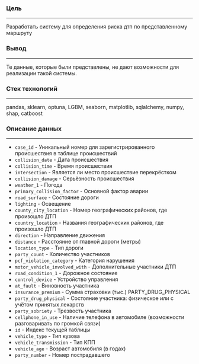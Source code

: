 ### Цель 

---

Разработать систему для определения риска дтп по представленному маршруту

### Вывод

---

Те данные, которые были представлены, не дают возможности для реализации такой системы.

### Стек технологий

---

pandas, sklearn, optuna, LGBM, seaborn, matplotlib, sqlalchemy, numpy, shap, catboost

### Описание данных

---

- `case_id` - Уникальный номер для зарегистрированного происшествия в таблице происшествий
- `collision_date` - Дата происшествия
- `collision_time` - Время происшествия
- `intersection` - Является ли место происшествие перекрёстком
- `collision_damage` - Серьёзность происшествия
- `weather_1` - Погода
- `primary_collision_factor` - Основной фактор аварии
- `road_surface` - Состояние дороги
- `lighting` - Освещение
- `county_city_location` - Номер географических районов, где произошло ДТП
- `country_location` - Названия географических районов, где произошло ДТП
- `direction` - Направление движения
- `distance` - Расстояние от главной дороги (метры)
- `location_type` - Тип дороги
- `party_count` - Количество участников
- `pcf_violation_category` - Категория нарушения
- `motor_vehicle_involved_with` - Дополнительные участники ДТП
- `road_condition_1` - Дорожное состояние
- `control_device` - Устройство управления
- `at_fault` - Виновность участника 
- `insurance_premium` - Сумма страховки (тыс.) PARTY_DRUG_PHYSICAL
- `party_drug_physical` - Состояние участника: физическое или с учётом принятых лекарств
- `party_sobriety` - Трезвость участника
- `cellphone_in_use` - Наличие телефона в автомобиле (возможности разговаривать по громкой связи)
- `id` - Индекс текущей таблицы
- `vehicle_type` - Тип кузова
- `vehicle_transmission` - Тип КПП
- `vehicle_age` - Возраст автомобиля (в годах)
- `party_number` - Номер пострадавшего

